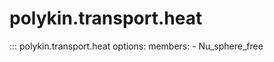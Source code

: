 # polykin.transport.heat

::: polykin.transport.heat
    options:
        members:
            - Nu_sphere_free
